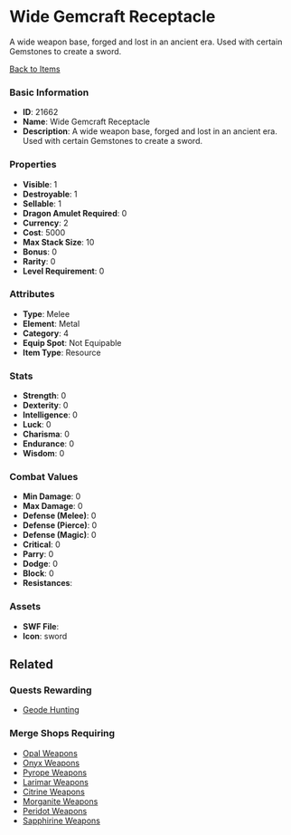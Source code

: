 # Wide Gemcraft Receptacle

A wide weapon base, forged and lost in an ancient era. Used with certain Gemstones to create a sword.

[Back to Items](../items.md)

### Basic Information

- **ID**: 21662
- **Name**: Wide Gemcraft Receptacle
- **Description**: A wide weapon base, forged and lost in an ancient era. Used with certain Gemstones to create a sword.

### Properties

- **Visible**: 1
- **Destroyable**: 1
- **Sellable**: 1
- **Dragon Amulet Required**: 0
- **Currency**: 2
- **Cost**: 5000
- **Max Stack Size**: 10
- **Bonus**: 0
- **Rarity**: 0
- **Level Requirement**: 0

### Attributes

- **Type**: Melee
- **Element**: Metal
- **Category**: 4
- **Equip Spot**: Not Equipable
- **Item Type**: Resource

### Stats

- **Strength**: 0
- **Dexterity**: 0
- **Intelligence**: 0
- **Luck**: 0
- **Charisma**: 0
- **Endurance**: 0
- **Wisdom**: 0

### Combat Values

- **Min Damage**: 0
- **Max Damage**: 0
- **Defense (Melee)**: 0
- **Defense (Pierce)**: 0
- **Defense (Magic)**: 0
- **Critical**: 0
- **Parry**: 0
- **Dodge**: 0
- **Block**: 0
- **Resistances**: 

### Assets

- **SWF File**: 
- **Icon**: sword

## Related

### Quests Rewarding

- [Geode Hunting](../quests/2071-geode-hunting.md)

### Merge Shops Requiring

- [Opal Weapons](../merge-shops/397-opal-weapons.md)
- [Onyx Weapons](../merge-shops/398-onyx-weapons.md)
- [Pyrope Weapons](../merge-shops/399-pyrope-weapons.md)
- [Larimar Weapons](../merge-shops/400-larimar-weapons.md)
- [Citrine Weapons](../merge-shops/401-citrine-weapons.md)
- [Morganite Weapons](../merge-shops/403-morganite-weapons.md)
- [Peridot Weapons](../merge-shops/404-peridot-weapons.md)
- [Sapphirine Weapons](../merge-shops/402-sapphirine-weapons.md)

